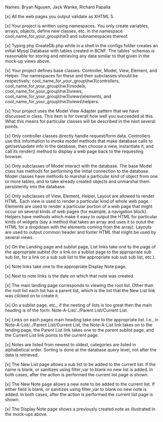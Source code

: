 Names: Bryan Nguyen, Jack Wanke, Richard Papalia

[x] All the web pages you output validate as XHTML 5.

[x] Your project is written using namespaces. You only create variables, arrays, objects, define new classes, etc. in the namespace cool_name_for_your_group\hw3 and subnamespaces thereof.

[x] Typing php CreateDb.php while in a shell in the configs folder creates an initial Mysql Database with tables created in BCNF. The tables' schemas is reasonable for storing and retrieving any data similar to that given in the mock-up views above.

[x] Your project defines base classes: Controller, Model, View, Element, and Helper. The namespaces for these and their subclasses should be respectively: cool_name_for_your_group\hw3\controllers, cool_name_for_your_group\hw3\models, cool_name_for_your_group\hw3\views, cool_name_for_your_group\hw3\views\elements, and cool_name_for_your_group\hw3\views\helpers.

[x] Your project uses the Model View Adapter pattern that we have discussed in class. This item is for overall how well you succeeded at this. What this means for particular classes will be described in the next several points.

[x] Only controller classes directly handle request/form data. Controllers use this information to invoke model methods that make database calls to get/set/update info in the database, then choose a view, instantiate it, and call its render() method to display a web page back to the requesting browser.

[x] Only subclasses of Model interact with the database. The base Model class has methods for performing the initial connection to the database. Model classes have methods to marshal a particular kind of object from one or more tables, and to take already created objects and unmarshal them persistently into the database.

[x] Only subclasses of View, Element, Helper, Layout are allowed to render HTML. Each view is used to render a particular kind of whole web page. Elements are used to render a particular portion of a web page that might occur on several kinds of web pages (for example, a navigation block). Helpers have methods which make it easy to output the HTML for particular kinds of widgets (say a method that takes an array and uses it to outut the HTML for a dropdown with the elements coming from the array). Layouts are used to output common header and footer HTML that might be used by several views.

[x] On the Landing page and sublist page, List links take one to the page of the appropriate sublist (for a link on a sublist page to the appropriate sub sub list, for a link on a sub sub list to the appropriate sub sub sub list, etc.).

[x] Note links take one to the appropriate Display Note page.

[x] Next to note links is the date on which that note was created.

[x] The main landing page corresponds to viewing the root list. Other than the root list each list has a parent list, which is the list that the New List link was clicked on to create it.

[x] On a sublist page, etc., if the nesting of lists is too great then the main heading is of the form: Note-A-List/../Parent List/Current List.

[x] Links on each pages main heading take one to the appropriate list. I.e., in Note-A-List/../Parent List/Current List, the Note-A-List link takes on to the landing page, the Parent List link takes one to the parent sublist page, and the Current List link points to the current page.

[x] Notes are listed from newest to oldest, categories are listed in alphabetical order. Sorting is done at the database query level, not after the data is retrieved.

[x] The New List page allows a sub list to be added to the current list. If the name is blank, or sanitizes using filter_var to blank no new list is added. In both cases, after the action is performed the current list page is shown.

[x] The New Note page allows a new note to be added to the current list. If either field is blank, or sanitizes using filter_var to blank no new note is added. In both cases, after the action is performed the current list page is shown.

[x] The Display Note page shows a previously created note as illustrated in the mock-ups above.
